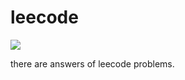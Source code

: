 # leecode
[![](https://img.shields.io/badge/Leecode-2-green.svg)](https://leetcode-cn.com/)

there are answers of leecode problems.
